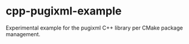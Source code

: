 # cpp-pugixml-example
Experimental example for the pugixml C++ library per CMake package management.
